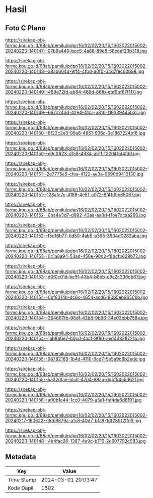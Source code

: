 # Hasil

## Foto C Plano

https://sirekap-obj-formc.kpu.go.id/68ab/pemilu/pdpr/16/02/02/20/15/1602022015002-20240220-140147--07b9a440-bcc5-4a88-89e8-58ceef23b318.jpg

https://sirekap-obj-formc.kpu.go.id/68ab/pemilu/pdpr/16/02/02/20/15/1602022015002-20240220-140148--a8ab604d-9ff4-4fbd-a0f0-64d7fec60b98.jpg

https://sirekap-obj-formc.kpu.go.id/68ab/pemilu/pdpr/16/02/02/20/15/1602022015002-20240220-140149--489e72fd-ab84-469d-86fb-ebf9bf87f117.jpg

https://sirekap-obj-formc.kpu.go.id/68ab/pemilu/pdpr/16/02/02/20/15/1602022015002-20240220-140149--687c24dd-42e4-41ca-a81b-119339445b3c.jpg

https://sirekap-obj-formc.kpu.go.id/68ab/pemilu/pdpr/16/02/02/20/15/1602022015002-20240220-140150--6f23c2e3-99a8-4851-936c-0e1867224bf8.jpg

https://sirekap-obj-formc.kpu.go.id/68ab/pemilu/pdpr/16/02/02/20/15/1602022015002-20240220-140150--e9cff623-df58-4334-a51f-f22d4f5f4fd0.jpg

https://sirekap-obj-formc.kpu.go.id/68ab/pemilu/pdpr/16/02/02/20/15/1602022015002-20240220-140151--2e7775e5-cfea-4122-ae3a-9690d9410130.jpg

https://sirekap-obj-formc.kpu.go.id/68ab/pemilu/pdpr/16/02/02/20/15/1602022015002-20240220-140151--128afe7c-4188-4e51-a072-9f41d0c65067.jpg

https://sirekap-obj-formc.kpu.go.id/68ab/pemilu/pdpr/16/02/02/20/15/1602022015002-20240220-140152--0ba4e3d7-d992-43aa-aa8d-f1be7dcaa260.jpg

https://sirekap-obj-formc.kpu.go.id/68ab/pemilu/pdpr/16/02/02/20/15/1602022015002-20240220-140152--f5df6b77-bd50-4ab9-a395-3604d0282aba.jpg

https://sirekap-obj-formc.kpu.go.id/68ab/pemilu/pdpr/16/02/02/20/15/1602022015002-20240220-140153--0c1a8a94-53ad-458e-90d2-f8bcfb629b72.jpg

https://sirekap-obj-formc.kpu.go.id/68ab/pemilu/pdpr/16/02/02/20/15/1602022015002-20240220-140153--d0f0c01d-bc9f-43b4-b8bb-c9a2c336db67.jpg

https://sirekap-obj-formc.kpu.go.id/68ab/pemilu/pdpr/16/02/02/20/15/1602022015002-20240220-140154--0bf8314b-dc6c-4654-acd6-80b5eb9650bb.jpg

https://sirekap-obj-formc.kpu.go.id/68ab/pemilu/pdpr/16/02/02/20/15/1602022015002-20240220-140154--364667fb-96df-42b8-9b96-34e03bbb758a.jpg

https://sirekap-obj-formc.kpu.go.id/68ab/pemilu/pdpr/16/02/02/20/15/1602022015002-20240220-140154--1ab8b6e7-b0cd-4acf-9f80-aed43828721b.jpg

https://sirekap-obj-formc.kpu.go.id/68ab/pemilu/pdpr/16/02/02/20/15/1602022015002-20240220-140155--98782163-1b4d-4110-9cd7-5e5a9d9b2ede.jpg

https://sirekap-obj-formc.kpu.go.id/68ab/pemilu/pdpr/16/02/02/20/15/1602022015002-20240220-140155--5a32dfae-b5af-4704-88aa-ddbf5455d62f.jpg

https://sirekap-obj-formc.kpu.go.id/68ab/pemilu/pdpr/16/02/02/20/15/1602022015002-20240220-140156--a00b1e44-1cc0-4079-a5a1-faf4da6d6191.jpg

https://sirekap-obj-formc.kpu.go.id/68ab/pemilu/pdpr/16/02/02/20/15/1602022015002-20240217-160622--3db9879a-a1c8-40d7-bfa9-1df28912ffd9.jpg

https://sirekap-obj-formc.kpu.go.id/68ab/pemilu/pdpr/16/02/02/20/15/1602022015002-20240220-140148--4e4fac26-1387-4a9c-b710-2e607792c983.jpg


## Metadata

| Key        | Value               |
| ---------- | ------------------- |
| Time Stamp | 2024-03-01 20:03:47 |
| Kode Dapil | 1602                |



